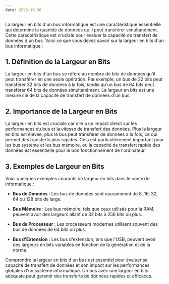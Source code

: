 ```yaml
---
date: 2023-10-30
---
```


La largeur en bits d'un bus informatique est une caractéristique essentielle qui détermine la quantité de données qu'il peut transférer simultanément. Cette caractéristique est cruciale pour évaluer la capacité de transfert de données d'un bus. Voici ce que vous devez savoir sur la largeur en bits d'un bus informatique :

## **1. Définition de la Largeur en Bits**

La largeur en bits d'un bus se réfère au nombre de bits de données qu'il peut transférer en une seule opération. Par exemple, un bus de 32 bits peut transférer 32 bits de données à la fois, tandis qu'un bus de 64 bits peut transférer 64 bits de données simultanément. La largeur en bits est une mesure clé de la capacité de transfert de données d'un bus.

## **2. Importance de la Largeur en Bits**

La largeur en bits est cruciale car elle a un impact direct sur les performances du bus et la vitesse de transfert des données. Plus la largeur en bits est élevée, plus le bus peut transférer de données à la fois, ce qui permet des transferts plus rapides. Cela est particulièrement important pour les bus système et les bus mémoire, où la capacité de transfert rapide des données est essentielle pour le bon fonctionnement de l'ordinateur.

## **3. Exemples de Largeur en Bits**

Voici quelques exemples courants de largeur en bits dans le contexte informatique :

- **Bus de Données** : Les bus de données sont couramment de 8, 16, 32, 64 ou 128 bits de large.

- **Bus Mémoire** : Les bus mémoire, tels que ceux utilisés pour la RAM, peuvent avoir des largeurs allant de 32 bits à 256 bits ou plus.

- **Bus de Processeur** : Les processeurs modernes utilisent souvent des bus de données de 64 bits ou plus.

- **Bus d'Extension** : Les bus d'extension, tels que l'USB, peuvent avoir des largeurs en bits variables en fonction de la génération et de la norme.

Comprendre la largeur en bits d'un bus est essentiel pour évaluer sa capacité de transfert de données et son impact sur les performances globales d'un système informatique. Un bus avec une largeur en bits adéquate peut garantir des transferts de données rapides et efficaces.
